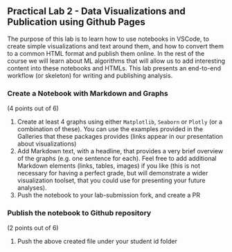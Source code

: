 ## Practical Lab 2 - Data Visualizations and Publication using Github Pages

The purpose of this lab is to learn how to use notebooks in VSCode, to create simple visualizations and text around them, and how to convert them to a common HTML format and publish them online. In the rest of the course we will learn about ML algorithms that will allow us to add interesting content into these notebooks and HTMLs. This lab presents an end-to-end workflow (or skeleton) for writing and publishing analysis.

###  Create a Notebook with Markdown and Graphs

(4 points out of 6)

1. Create at least 4 graphs using either `Matplotlib`, `Seaborn` or `Plotly` (or a combination of these). You can use the examples provided in the Galleries that these packages provides (links appear in our presentation about visualizations)
2. Add Markdown text, with a headline, that provides a very brief overview of the graphs (e.g. one sentence for each). Feel free to add additional Markdown elements (links, tables, images) if you like (this is not necessary for having a perfect grade, but will demonstrate a wider visualization toolset, that you could use for presenting your future analyses).
3. Push the notebook to your lab-submission fork, and create a PR

### Publish the notebook to Github repository

(2 points out of 6)

1. Push the above created file under your student id folder
